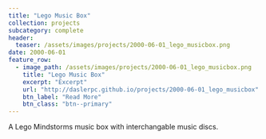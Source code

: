```yaml
---
title: "Lego Music Box"
collection: projects
subcategory: complete
header: 
  teaser: /assets/images/projects/2000-06-01_lego_musicbox.png
date: 2000-06-01
feature_row: 
  - image_path: /assets/images/projects/2000-06-01_lego_musicbox.png
    title: "Lego Music Box"
    excerpt: "Excerpt"
    url: "http://daslerpc.github.io/projects/2000-06-01_lego_musicbox"
    btn_label: "Read More"
    btn_class: "btn--primary"
---
```


A Lego Mindstorms music box with interchangable music discs.